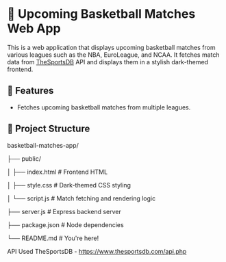# 🏀 Upcoming Basketball Matches Web App

This is a web application that displays upcoming basketball matches from various leagues such as the NBA, EuroLeague, and NCAA. It fetches match data from [TheSportsDB](https://www.thesportsdb.com/) API and displays them in a stylish dark-themed frontend.

## 🔧 Features

- Fetches upcoming basketball matches from multiple leagues.

## 📁 Project Structure
basketball-matches-app/

├── public/

│ ├── index.html # Frontend HTML

│ ├── style.css # Dark-themed CSS styling

│ └── script.js # Match fetching and rendering logic

├── server.js # Express backend server

├── package.json # Node dependencies

└── README.md # You're here!

API Used
TheSportsDB - https://www.thesportsdb.com/api.php
